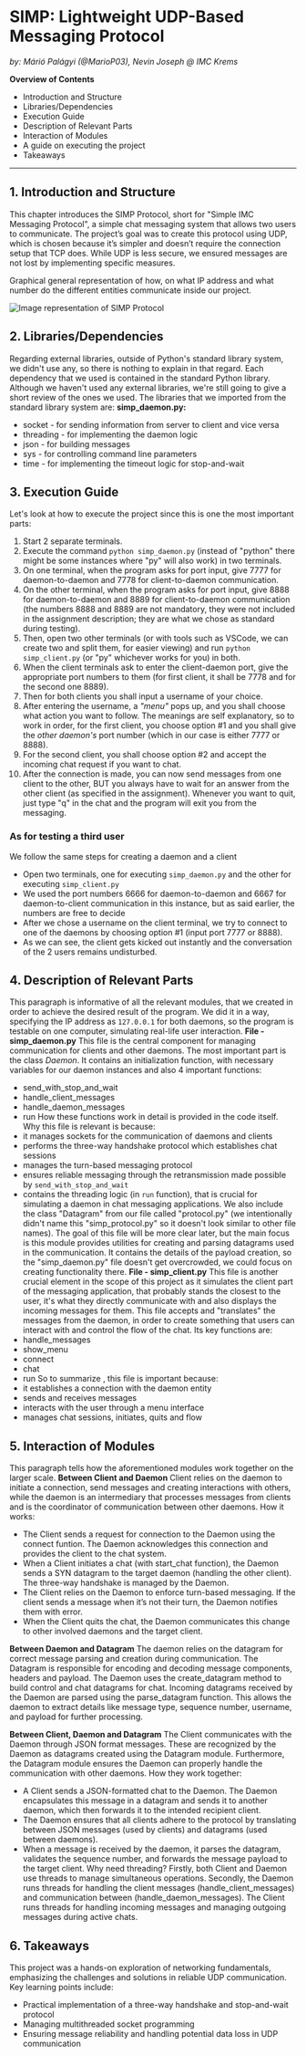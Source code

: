 # SIMP: Lightweight UDP-Based Messaging Protocol
*by: Márió Palágyi (@MarioP03), Nevin Joseph @ IMC Krems*

**Overview of Contents**
- Introduction and Structure
- Libraries/Dependencies
- Execution Guide
- Description of Relevant Parts
- Interaction of Modules
- A guide on executing the project
- Takeaways
---

## 1. Introduction and Structure
This chapter introduces the SIMP Protocol, short for "Simple IMC Messaging Protocol", a simple chat messaging system that allows two users to communicate. The project’s goal was to create this protocol using UDP, which is chosen because it’s simpler and doesn’t require the connection setup that TCP does. While UDP is less secure, we ensured messages are not lost by implementing specific measures.

Graphical general representation of how, on what IP address and what number do the different entities communicate inside our project.

![Image representation of SIMP Protocol](graphical_daemonsocket.jpg)

## 2. Libraries/Dependencies
Regarding external libraries, outside of Python's standard library system, we didn't use any, so there is nothing to explain in that regard. Each dependency that we used is contained in the standard Python library.
Although we haven't used any external libraries, we're still going to give a short review of the ones we used.
The libraries that we imported from the standard library system are:
**simp_daemon.py:**
- socket - for sending information from server to client and vice versa
- threading - for implementing the daemon logic
- json - for building messages
- sys - for controlling command line parameters
- time - for implementing the timeout logic for stop-and-wait


## 3. Execution Guide
Let's look at how to execute the project since this is one the most important parts:
1. Start 2 separate terminals.
2. Execute the command `python simp_daemon.py` (instead of "python" there might be some instances where "py" will also work) in two terminals.
3. On one terminal, when the program asks for port input, give 7777 for daemon-to-daemon and 7778 for client-to-daemon communication.
4. On the other terminal, when the program asks for port input, give 8888 for daemon-to-daemon and 8889 for client-to-daemon communication (the numbers 8888 and 8889 are not mandatory, they were not included in the assignment description; they are what we chose as standard during testing).
5. Then, open two other terminals (or with tools such as VSCode, we can create two and split them, for easier viewing) and run `python simp_client.py` (or "py" whichever works for you) in both.
6. When the client terminals ask to enter the client-daemon port, give the appropriate port numbers to them (for first client, it shall be 7778 and for the second one 8889).
7. Then for both clients you shall input a username of your choice.
8. After entering the username, a *"menu"* pops up, and you shall choose what action you want to follow. The meanings are self explanatory, so to work in order, for the first client, you choose option #1 and you shall give the *other daemon's* port number (which in our case is either 7777 or 8888).
9. For the second client, you shall choose option #2 and accept the incoming chat request if you want to chat.
10. After the connection is made, you can now send messages from one client to the other, BUT you always have to wait for an answer from the other client (as specified in the assignment). Whenever you want to quit, just type "q" in the chat and the program will exit you from the messaging.
### As for testing a third user
We follow the same steps for creating a daemon and a client
- Open two terminals, one for executing `simp_daemon.py` and the other for executing `simp_client.py`
- We used the port numbers 6666 for daemon-to-daemon and 6667 for daemon-to-client communication in this instance, but as said earlier, the numbers are free to decide
- After we chose a username on the client terminal, we try to connect to one of the daemons by choosing option #1 (input port 7777 or 8888).
- As we can see, the client gets kicked out instantly and the conversation of the 2 users remains undisturbed.

## 4. Description of Relevant Parts
This paragraph is informative of all the relevant modules, that we created in order to achieve the desired result of the program.
We did it in a way, specifying the IP address as `127.0.0.1` for both daemons, so the program is testable on one computer, simulating real-life user interaction.
**File - simp_daemon.py**
This file is the central component for managing communication for clients and other daemons. The most important part is the class *Daemon*. It contains an initialization function, with necessary variables for our daemon instances and also 4 important functions: 
- send_with_stop_and_wait
- handle_client_messages
- handle_daemon_messages
- run
How these functions work in detail is provided in the code itself.
Why this file is relevant is because:
- it manages sockets for the communication of daemons and clients
- performs the three-way handshake protocol which establishes chat sessions
- manages the turn-based messaging protocol
- ensures reliable messaging through the retransmission made possible by `send_with_stop_and_wait`
- contains the threading logic (in `run` function), that is crucial for simulating a daemon in chat messaging applications.
We also include the class "Datagram" from our file called "protocol.py" (we intentionally didn't name this "simp_protocol.py" so it doesn't look similar to other file names). The goal of this file will be more clear later, but the main focus is this module provides utilities for creating and parsing datagrams used in the communication. It contains the details of the payload creation, so the "simp_daemon.py" file doesn't get overcrowded, we could focus on creating functionality there.
**File - simp_client.py**
This file is another crucial element in the scope of this project as it simulates the client part of the messaging application, that probably stands the closest to the user, it's what they directly communicate with and also displays the incoming messages for them. This file accepts and "translates" the messages from the daemon, in order to create something that users can interact with and control the flow of the chat. 
Its key functions are:
- handle_messages
- show_menu
- connect
- chat
- run
So to summarize , this file is important because:
- it establishes a connection with the daemon entity
- sends and receives messages
- interacts with the user through a menu interface
- manages chat sessions, initiates, quits and flow


## 5. Interaction of Modules
This paragraph tells how the aforementioned modules work together on the larger scale.
**Between Client and Daemon**
Client relies on the daemon to initiate a connection, send messages and creating interactions with others, while the daemon is an intermediary that processes messages from clients and is the coordinator of communication between other daemons.
How it works:
- The Client sends a request for connection to the Daemon using the connect funtion. The Daemon acknowledges this connection and provides the client to the chat system.
- When a Client initiates a chat (with start_chat function), the Daemon sends a SYN datagram to the target daemon (handling the other client). The three-way handshake is managed by the Daemon.
- The Client relies on the Daemon to enforce turn-based messaging. If the client sends a message when it’s not their turn, the Daemon notifies them with error.
- When the Client quits the chat, the Daemon communicates this change to other involved daemons and the target client.

**Between Daemon and Datagram**
The daemon relies on the datagram for correct message parsing and creation during communication. The Datagram is responsible for encoding and decoding message components, headers and payload.
The Daemon uses the create_datagram method to build control and chat datagrams for chat.
Incoming datagrams received by the Daemon are parsed using the parse_datagram function. This allows the daemon to extract details like message type, sequence number, username, and payload for further processing.

**Between Client, Daemon and Datagram**
The Client communicates with the Daemon through JSON format messages. These are recognized by the Daemon as datagrams created using the Datagram module. Furthermore, the Datagram module ensures the Daemon can properly handle the communication with other daemons.
How they work together:
- A Client sends a JSON-formatted chat to the Daemon. The Daemon encapsulates this message in a datagram and sends it to another daemon, which then forwards it to the intended recipient client.
- The Daemon ensures that all clients adhere to the protocol by translating between JSON messages (used by clients) and datagrams (used between daemons).
- When a message is received by the daemon, it parses the datagram, validates the sequence number, and forwards the message payload to the target client.
Why need threading?
Firstly, both Client and Daemon use threads to manage simultaneous operations. Secondly, the Daemon runs threads for handling the client messages (handle_client_messages) and communication between (handle_daemon_messages). The Client runs threads for handling incoming messages and managing outgoing messages during active chats.

## 6. Takeaways
This project was a hands-on exploration of networking fundamentals, emphasizing the challenges and solutions in reliable UDP communication. Key learning points include:
- Practical implementation of a three-way handshake and stop-and-wait protocol
- Managing multithreaded socket programming
- Ensuring message reliability and handling potential data loss in UDP communication

